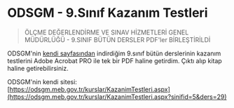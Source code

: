 # ODSGM - 9.Sınıf Kazanım Testleri
> ÖLÇME DEĞERLENDİRME VE SINAV HİZMETLERİ GENEL MÜDÜRLÜĞÜ - 9.SINIF BÜTÜN DERSLER PDF'ler BİRLEŞTİRİLDİ


ODSGM'nin [kendi sayfasından](https://odsgm.meb.gov.tr/kurslar/KazanimTestleri.aspx?sinifid=5&ders=29) indirdiğim 9.sınıf bütün derslerinin kazanım testlerini Adobe Acrobat PRO ile tek bir PDF haline getirdim. Çıktı alıp kitap haline getirebilirsiniz.

ODSGM'nin kendi sitesi:  [https://odsgm.meb.gov.tr/kurslar/KazanimTestleri.aspx](https://odsgm.meb.gov.tr/kurslar/KazanimTestleri.aspx?sinifid=5&ders=29)